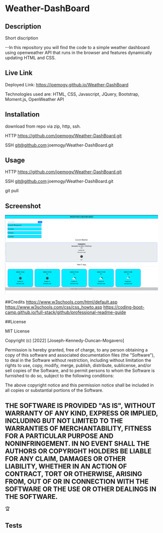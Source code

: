 # Weather-DashBoard

## Description

Short discription

--In this repository you will find the code to a simple weather dashboard using openweather API that runs in the browser and features dynamically updating HTML and CSS.

## Live Link

Deployed Link: https://joemogy.github.io/Weather-DashBoard

Technologies used are: 
HTML, 
CSS, 
Javascript, 
JQuery, 
Bootstrap, 
Moment.js, 
OpenWeather API

## Installation

download from repo via zip, http, ssh.

HTTP
https://github.com/joemogy/Weather-DashBoard.git

SSH
git@github.com:joemogy/Weather-DashBoard.git

## Usage

HTTP
https://github.com/joemogy/Weather-DashBoard.git

SSH
git@github.com:joemogy/Weather-DashBoard.git

git pull

## Screenshot

![alt text](./Assets/img/Screenshot.png)


##Credits
  https://www.w3schools.com/html/default.asp
  https://www.w3schools.com/css/css_howto.asp
  https://coding-boot-camp.github.io/full-stack/github/professional-readme-guide
  


##License

MIT License

Copyright (c) [2022] [Joseph-Kennedy-Duncan-Mogavero]

Permission is hereby granted, free of charge, to any person obtaining a copy
of this software and associated documentation files (the "Software"), to deal
in the Software without restriction, including without limitation the rights
to use, copy, modify, merge, publish, distribute, sublicense, and/or sell
copies of the Software, and to permit persons to whom the Software is
furnished to do so, subject to the following conditions:

The above copyright notice and this permission notice shall be included in all
copies or substantial portions of the Software.

THE SOFTWARE IS PROVIDED "AS IS", WITHOUT WARRANTY OF ANY KIND, EXPRESS OR
IMPLIED, INCLUDING BUT NOT LIMITED TO THE WARRANTIES OF MERCHANTABILITY,
FITNESS FOR A PARTICULAR PURPOSE AND NONINFRINGEMENT. IN NO EVENT SHALL THE
AUTHORS OR COPYRIGHT HOLDERS BE LIABLE FOR ANY CLAIM, DAMAGES OR OTHER
LIABILITY, WHETHER IN AN ACTION OF CONTRACT, TORT OR OTHERWISE, ARISING FROM,
OUT OF OR IN CONNECTION WITH THE SOFTWARE OR THE USE OR OTHER DEALINGS IN THE
SOFTWARE.
---

🏆

## Tests
